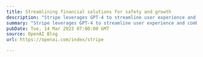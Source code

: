 ```yaml
---
title: Streamlining financial solutions for safety and growth
description: "Stripe leverages GPT-4 to streamline user experience and combat fraud."
summary: "Stripe leverages GPT-4 to streamline user experience and combat fraud."
pubDate: Tue, 14 Mar 2023 07:00:00 GMT
source: OpenAI Blog
url: https://openai.com/index/stripe

---
```


